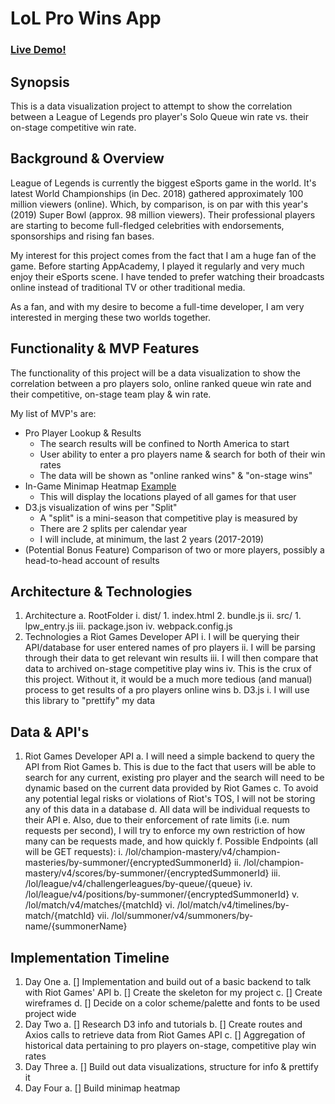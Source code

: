 # LoL Pro Wins App

### [Live Demo!](https://lol-pro-wins.herokuapp.com/)

## Synopsis
This is a data visualization project to attempt to show the correlation between a League of Legends pro player's Solo Queue win rate vs. their on-stage competitive win rate.

## Background & Overview
League of Legends is currently the biggest eSports game in the world. It's latest World Championships (in Dec. 2018) gathered approximately 100 million viewers (online). Which, by comparison, is on par with this year's (2019) Super Bowl (approx. 98 million viewers). Their professional players are starting to become full-fledged celebrities with endorsements, sponsorships and rising fan bases.

My interest for this project comes from the fact that I am a huge fan of the game. Before starting AppAcademy, I played it regularly and very much enjoy their eSports scene. I have tended to prefer watching their broadcasts online instead of traditional TV or other traditional media.

As a fan, and with my desire to become a full-time developer, I am very interested in merging these two worlds together.

## Functionality & MVP Features
The functionality of this project will be a data visualization to show the correlation between a pro players solo, online ranked queue win rate and their competitive, on-stage team play & win rate.

My list of MVP's are:
* Pro Player Lookup & Results
    - The search results will be confined to North America to start
    - User ability to enter a pro players name & search for both of their win rates
    - The data will be shown as "online ranked wins" & "on-stage wins"
* In-Game Minimap Heatmap [Example](https://s3-us-west-1.amazonaws.com/riot-developer-portal/docs/map1.png)
    - This will display the locations played of all games for that user
* D3.js visualization of wins per "Split"
    - A "split" is a mini-season that competitive play is measured by
    - There are 2 splits per calendar year
    - I will include, at minimum, the last 2 years (2017-2019)
* (Potential Bonus Feature) Comparison of two or more players, possibly a head-to-head account of results

## Architecture & Technologies
1) Architecture
    a. RootFolder
        i. dist/
            1. index.html
            2. bundle.js
        ii. src/
            1. lpw_entry.js
        iii. package.json
        iv. webpack.config.js
2) Technologies
    a Riot Games Developer API
        i. I will be querying their API/database for user entered names of pro players
        ii. I will be parsing through their data to get relevant win results
        iii. I will then compare that data to archived on-stage competitive play wins
        iv. This is the crux of this project. Without it, it would be a much more tedious (and manual) process to get results of a pro players online wins
    b. D3.js
        i. I will use this library to "prettify" my data

## Data & API's
1) Riot Games Developer API
    a. I will need a simple backend to query the API from Riot Games
    b. This is due to the fact that users will be able to search for any current, existing pro player and the search will need to be dynamic based on the current data provided by Riot Games
    c. To avoid any potential legal risks or violations of Riot's TOS, I will not be storing any of this data in a database
    d. All data will be individual requests to their API
    e. Also, due to their enforcement of rate limits (i.e. num requests per second), I will try to enforce my own restriction of how many can be requests made, and how quickly
    f. Possible Endpoints (all will be GET requests):
        i. /lol/champion-mastery/v4/champion-masteries/by-summoner/{encryptedSummonerId}
        ii. /lol/champion-mastery/v4/scores/by-summoner/{encryptedSummonerId}
        iii. /lol/league/v4/challengerleagues/by-queue/{queue}
        iv. /lol/league/v4/positions/by-summoner/{encryptedSummonerId}
        v. /lol/match/v4/matches/{matchId}
        vi. /lol/match/v4/timelines/by-match/{matchId}
        vii. /lol/summoner/v4/summoners/by-name/{summonerName}

## Implementation Timeline
1) Day One 
    a. [] Implementation and build out of a basic backend to talk with Riot Games' API
    b. [] Create the skeleton for my project
    c. [] Create wireframes
    d. [] Decide on a color scheme/palette and fonts to be used project wide
2) Day Two 
    a. [] Research D3 info and tutorials
    b. [] Create routes and Axios calls to retrieve data from Riot Games API
    c. [] Aggregation of historical data pertaining to pro players on-stage, competitive play win rates
3) Day Three 
    a. [] Build out data visualizations, structure for info & prettify it
4) Day Four 
    a. [] Build minimap heatmap
